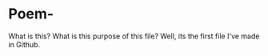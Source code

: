# Poem-
What is this? What is this purpose of this file? Well, its the first file I've made in Github.
